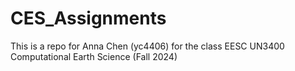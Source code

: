 # CES_Assignments
This is a repo for Anna Chen (yc4406) for the class EESC UN3400 Computational Earth Science (Fall 2024)

